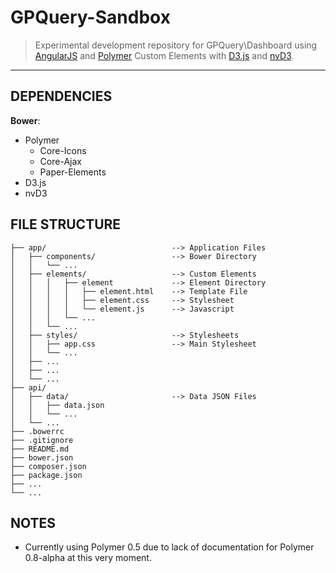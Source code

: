 # GPQuery-Sandbox

> Experimental development repository for GPQuery\Dashboard using [AngularJS](//angularjs.org) and [Polymer](//polymer-project.org) Custom Elements with [D3.js](//d3js.org) and [nvD3](//nvd3.org).

---

## DEPENDENCIES

**Bower**:
 - Polymer
     - Core-Icons
     - Core-Ajax
     - Paper-Elements
 - D3.js
 - nvD3


## FILE STRUCTURE

```
├── app/                            --> Application Files
│   ├── components/                 --> Bower Directory
│   │   └── ...
│   ├── elements/                   --> Custom Elements
│   │   │   ├── element             --> Element Directory
│   │   │   │   ├── element.html    --> Template File
│   │   │   │   ├── element.css     --> Stylesheet
│   │   │   │   └── element.js      --> Javascript
│   │   │   └── ...
│   │   └── ...
│   ├── styles/                     --> Stylesheets
│   │   ├── app.css                 --> Main Stylesheet
│   │   └── ...
│   ├── ...
│   ├── ...
│   └── ...
├── api/
│   ├── data/                       --> Data JSON Files
│   │   ├── data.json
│   │   └── ...
│   └── ...
├── .bowerrc
├── .gitignore
├── README.md
├── bower.json
├── composer.json
├── package.json
├── ...
└── ...
```

## NOTES

 - Currently using Polymer 0.5 due to lack of documentation for Polymer 0.8-alpha at this very moment.
